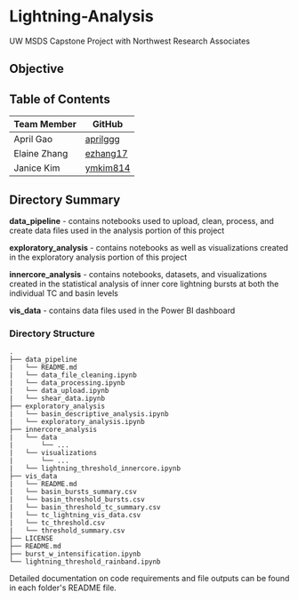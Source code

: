 # Lightning-Analysis
UW MSDS Capstone Project with Northwest Research Associates

## Objective

## Table of Contents

| Team Member  | GitHub                                   |
|------------------|--------------------------------------|
| April Gao       | [aprilggg](https://github.com/aprilggg)    |
| Elaine Zhang     | [ezhang17](https://github.com/ezhang17)|
| Janice Kim      | [ymkim814](https://github.com/ymkim814)|
## Directory Summary
**data_pipeline** - contains notebooks used to upload, clean, process, and create data files used in the analysis portion of this project

**exploratory_analysis** - contains notebooks as well as visualizations created in the exploratory analysis portion of this project

**innercore_analysis** - contains notebooks, datasets, and visualizations created in the statistical analysis of inner core lightning bursts at both the individual TC and basin levels

**vis_data** - contains data files used in the Power BI dashboard

### Directory Structure
```
.
├── data_pipeline
|   └── README.md
|   └── data_file_cleaning.ipynb
|   └── data_processing.ipynb
|   └── data_upload.ipynb
|   └── shear_data.ipynb
├── exploratory_analysis
|   └── basin_descriptive_analysis.ipynb
|   └── exploratory_analysis.ipynb
├── innercore_analysis
|   └── data
|       └── ...
|   └── visualizations
|       └── ...
|   └── lightning_threshold_innercore.ipynb
├── vis_data
|   └── README.md
|   └── basin_bursts_summary.csv
|   └── basin_threshold_bursts.csv
|   └── basin_threshold_tc_summary.csv
|   └── tc_lightning_vis_data.csv
|   └── tc_threshold.csv
|   └── threshold_summary.csv
├── LICENSE
├── README.md
├── burst_w_intensification.ipynb
└── lightning_threshold_rainband.ipynb
```

Detailed documentation on code requirements and file outputs can be found in each folder's README file.

